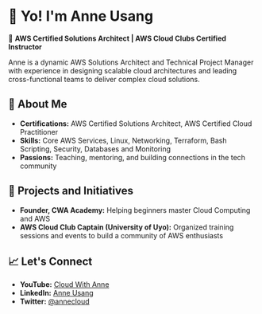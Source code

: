 # 👋 Yo! I'm Anne Usang  

🚀 **AWS Certified Solutions Architect | AWS Cloud Clubs Certified Instructor**  

Anne is a dynamic AWS Solutions Architect and Technical Project Manager with experience in designing scalable cloud architectures and leading cross-functional teams to deliver complex cloud solutions.

## 🌟 About Me  
- **Certifications:** AWS Certified Solutions Architect, AWS Certified Cloud Practitioner 
- **Skills:** Core AWS Services, Linux, Networking, Terraform, Bash Scripting, Security, Databases and Monitoring
- **Passions:** Teaching, mentoring, and building connections in the tech community  

## 💼 Projects and Initiatives  
- **Founder, CWA Academy:** Helping beginners master Cloud Computing and AWS   
- **AWS Cloud Club Captain (University of Uyo):** Organized training sessions and events to build a community of AWS enthusiasts  

## 📈 Let's Connect  
- **YouTube:** [Cloud With Anne](https://youtube.com/@cloudwithanne)  
- **LinkedIn:** [Anne Usang](https://linkedin.com/in/anneusang)  
- **Twitter:** [@annecloud](https://twitter.com/anneusang)  

